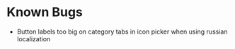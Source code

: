 ﻿# Known Bugs

* Button labels too big on category tabs in icon picker when using russian localization